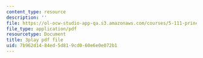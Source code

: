 ```yaml
---
content_type: resource
description: ''
file: https://ol-ocw-studio-app-qa.s3.amazonaws.com/courses/5-111-principles-of-chemical-science-fall-2008/7b962d1484ed5d819cd060e6e0e072b1_l6Bf5ktvM_g.pdf
file_type: application/pdf
resourcetype: Document
title: 3play pdf file
uid: 7b962d14-84ed-5d81-9cd0-60e6e0e072b1
---
```

